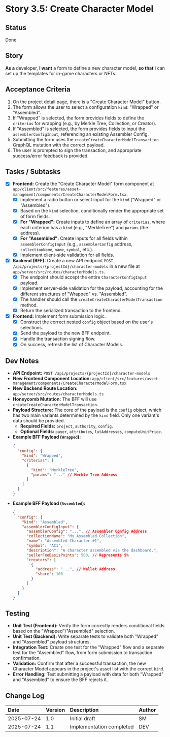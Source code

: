 # Story 3.5: Create Character Model

## Status

Done

## Story

**As a** developer,
**I want** a form to define a new character model,
**so that** I can set up the templates for in-game characters or NFTs.

## Acceptance Criteria

1.  On the project detail page, there is a "Create Character Model" button.
2.  The form allows the user to select a configuration `kind`: "Wrapped" or "Assembled".
3.  If "Wrapped" is selected, the form provides fields to define the `criterias` for wrapping (e.g., by Merkle Tree, Collection, or Creator).
4.  If "Assembled" is selected, the form provides fields to input the `assemblerConfigInput`, referencing an existing Assembler Config.
5.  Submitting the form uses the `createCreateCharacterModelTransaction` GraphQL mutation with the correct payload.
6.  The user is prompted to sign the transaction, and appropriate success/error feedback is provided.

## Tasks / Subtasks

-   [x] **Frontend:** Create the "Create Character Model" form component at `app/client/src/features/asset-management/components/CreateCharacterModelForm.tsx`.
    -   [x] Implement a radio button or select input for the `kind` ("Wrapped" or "Assembled").
    -   [x] Based on the `kind` selection, conditionally render the appropriate set of form fields.
    -   [x] **For "Wrapped":** Create inputs to define an array of `criterias`, where each criterion has a `kind` (e.g., "MerkleTree") and `params` (the address).
    -   [x] **For "Assembled":** Create inputs for all fields within `assemblerConfigInput` (e.g., `assemblerConfig` address, `collectionName`, `name`, `symbol`, etc.).
    -   [x] Implement client-side validation for all fields.
-   [x] **Backend (BFF):** Create a new API endpoint `POST /api/projects/{projectId}/character-models` in a new file at `app/server/src/routes/characterModels.ts`.
    -   [x] The endpoint should accept the entire `CharacterConfigInput` payload.
    -   [x] Implement server-side validation for the payload, accounting for the different structures of "Wrapped" vs. "Assembled".
    -   [x] The handler should call the `createCreateCharacterModelTransaction` method.
    -   [x] Return the serialized transaction to the frontend.
-   [x] **Frontend:** Implement form submission logic.
    -   [x] Construct the correct nested `config` object based on the user's selections.
    -   [x] Send the payload to the new BFF endpoint.
    -   [x] Handle the transaction signing flow.
    -   [x] On success, refresh the list of Character Models.

## Dev Notes

-   **API Endpoint:** `POST /api/projects/{projectId}/character-models`
-   **New Frontend Component Location:** `app/client/src/features/asset-management/components/CreateCharacterModelForm.tsx`
-   **New Backend Route Location:** `app/server/src/routes/characterModels.ts`
-   **Honeycomb Mutation:** The BFF will use `createCreateCharacterModelTransaction`.
-   **Payload Structure:** The core of the payload is the `config` object, which has two main variants determined by the `kind` field. Only one variant's data should be provided.
    * **Required Fields:** `project`, `authority`, `config`.
    * **Optional Fields:** `payer`, `attributes`, `lutAddresses`, `computeUnitPrice`.
-   **Example BFF Payload (`Wrapped`):**
    ```json
    {
      "config": {
        "kind": "Wrapped",
        "criterias": [
          {
            "kind": "MerkleTree",
            "params": "..." // Merkle Tree Address
          }
        ]
      }
    }
    ```
-   **Example BFF Payload (`Assembled`):**
    ```json
    {
      "config": {
        "kind": "Assembled",
        "assemblerConfigInput": {
          "assemblerConfig": "...", // Assembler Config Address
          "collectionName": "My Assembled Collection",
          "name": "Assembled Character #1",
          "symbol": "AC1",
          "description": "A character assembled via the dashboard.",
          "sellerFeeBasisPoints": 500, // Represents 5%
          "creators": [
            {
              "address": "...", // Wallet Address
              "share": 100
            }
          ]
        }
      }
    }
    ```

## Testing

-   **Unit Test (Frontend):** Verify the form correctly renders conditional fields based on the "Wrapped"/"Assembled" selection.
-   **Unit Test (Backend):** Write separate tests to validate both "Wrapped" and "Assembled" payload structures.
-   **Integration Test:** Create one test for the "Wrapped" flow and a separate test for the "Assembled" flow, from form submission to transaction confirmation.
-   **Validation:** Confirm that after a successful transaction, the new Character Model appears in the project's asset list with the correct `kind`.
-   **Error Handling:** Test submitting a payload with data for both "Wrapped" and "Assembled" to ensure the BFF rejects it.

## Change Log

| Date       | Version | Description                         | Author |
| :--------- | :------ | :---------------------------------- | :----- |
| 2025-07-24 | 1.0     | Initial draft                       | SM     |
| 2025-07-24 | 1.1     | Implementation completed            | DEV    |